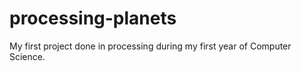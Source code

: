# processing-planets
My first project done in processing during my first year of Computer Science.  
